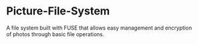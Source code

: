 Picture-File-System
===================

A file system built with FUSE that allows easy management and encryption of photos through basic file operations.
